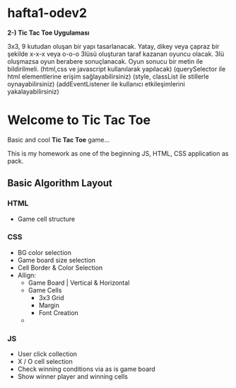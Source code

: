 # hafta1-odev2

<strong>2-) Tic Tac Toe Uygulaması</strong>


3x3, 9 kutudan oluşan bir yapı tasarlanacak. 
Yatay, dikey veya çapraz bir şekilde x-x-x veya o-o-o 3lüsü oluşturan taraf kazanan oyuncu olacak. 3lü oluşmazsa oyun berabere sonuçlanacak. Oyun sonucu bir metin ile bildirilmeli.
(html,css ve javascript kullanılarak yapılacak)
(querySelector ile html elementlerine erişim sağlayabilirsiniz)
(style, classList ile stillerle oynayabilirsiniz)
(addEventListener ile kullanıcı etkileşimlerini yakalayabilirsiniz)


# Welcome to **Tic Tac Toe**

Basic and cool **Tic Tac Toe** game...

This is my homework as one of the beginning JS, HTML, CSS application as pack.

## Basic Algorithm Layout
### HTML
- Game cell structure
### CSS
- BG color selection
- Game board size selection
- Cell Border & Color Selection
- Allign: 
	- Game Board | Vertical & Horizontal
	- Game Cells
		- 3x3 Grid
		- Margin
		- Font Creation
	-
### JS
- User click collection
- X / O cell selection
- Check winning conditions via as is game board
- Show winner player and winning cells